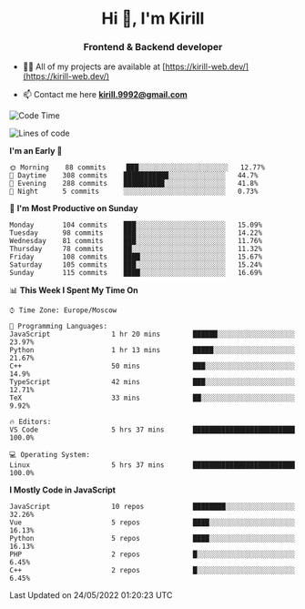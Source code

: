 <h1 align="center">Hi 👋, I'm Kirill</h1>
<h3 align="center">Frontend & Backend developer</h3>

- 👨‍💻 All of my projects are available at [https://kirill-web.dev/](https://kirill-web.dev/)

- 📫 Contact me here **kirill.9992@gmail.com**











<!--START_SECTION:waka-->
![Code Time](http://img.shields.io/badge/Code%20Time-0%20secs-blue)

![Lines of code](https://img.shields.io/badge/From%20Hello%20World%20I%27ve%20Written-477%20Thousand%20lines%20of%20code-blue)

**I'm an Early 🐤** 

```text
🌞 Morning    88 commits     ███░░░░░░░░░░░░░░░░░░░░░░   12.77% 
🌆 Daytime    308 commits    ███████████░░░░░░░░░░░░░░   44.7% 
🌃 Evening    288 commits    ██████████░░░░░░░░░░░░░░░   41.8% 
🌙 Night      5 commits      ░░░░░░░░░░░░░░░░░░░░░░░░░   0.73%

```
📅 **I'm Most Productive on Sunday** 

```text
Monday       104 commits    ███░░░░░░░░░░░░░░░░░░░░░░   15.09% 
Tuesday      98 commits     ███░░░░░░░░░░░░░░░░░░░░░░   14.22% 
Wednesday    81 commits     ███░░░░░░░░░░░░░░░░░░░░░░   11.76% 
Thursday     78 commits     ██░░░░░░░░░░░░░░░░░░░░░░░   11.32% 
Friday       108 commits    ████░░░░░░░░░░░░░░░░░░░░░   15.67% 
Saturday     105 commits    ███░░░░░░░░░░░░░░░░░░░░░░   15.24% 
Sunday       115 commits    ████░░░░░░░░░░░░░░░░░░░░░   16.69%

```


📊 **This Week I Spent My Time On** 

```text
⌚︎ Time Zone: Europe/Moscow

💬 Programming Languages: 
JavaScript               1 hr 20 mins        ██████░░░░░░░░░░░░░░░░░░░   23.97% 
Python                   1 hr 13 mins        █████░░░░░░░░░░░░░░░░░░░░   21.67% 
C++                      50 mins             ███░░░░░░░░░░░░░░░░░░░░░░   14.9% 
TypeScript               42 mins             ███░░░░░░░░░░░░░░░░░░░░░░   12.71% 
TeX                      33 mins             ██░░░░░░░░░░░░░░░░░░░░░░░   9.92%

🔥 Editors: 
VS Code                  5 hrs 37 mins       █████████████████████████   100.0%

💻 Operating System: 
Linux                    5 hrs 37 mins       █████████████████████████   100.0%

```

**I Mostly Code in JavaScript** 

```text
JavaScript               10 repos            ████████░░░░░░░░░░░░░░░░░   32.26% 
Vue                      5 repos             ████░░░░░░░░░░░░░░░░░░░░░   16.13% 
Python                   5 repos             ████░░░░░░░░░░░░░░░░░░░░░   16.13% 
PHP                      2 repos             █░░░░░░░░░░░░░░░░░░░░░░░░   6.45% 
C++                      2 repos             █░░░░░░░░░░░░░░░░░░░░░░░░   6.45%

```



 Last Updated on 24/05/2022 01:20:23 UTC
<!--END_SECTION:waka-->
